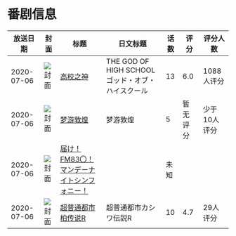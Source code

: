 # 番剧信息

|放送日期|封面|标题|日文标题|话数|评分|评分人数|
|---|---|---|---|---|---|---|
|2020-07-06|![封面](https://lain.bgm.tv/pic/cover/c/83/94/305511_U7Ndh.jpg)|[高校之神](https://bangumi.tv/subject/305511)|THE GOD OF HIGH SCHOOL ゴッド・オブ・ハイスクール|13|6.0|1088人评分|
|2020-07-06|![封面](https://lain.bgm.tv/pic/cover/c/67/31/309449_Fxt4T.jpg)|[梦游敦煌](https://bangumi.tv/subject/309449)|梦游敦煌|5|暂无评分|少于10人评分|
|2020-07-06|![封面](https://lain.bgm.tv/pic/cover/c/ba/94/309690_Zg3J3.jpg)|[届け！FM83〇！マンデーナイトシンフォニー！](https://bangumi.tv/subject/309690)||未知|||
|2020-07-06|![封面](https://lain.bgm.tv/pic/cover/c/33/fa/310150_G3t37.jpg)|[超普通都市柏传说R](https://bangumi.tv/subject/310150)|超普通都市カシワ伝説R|10|4.7|29人评分|
